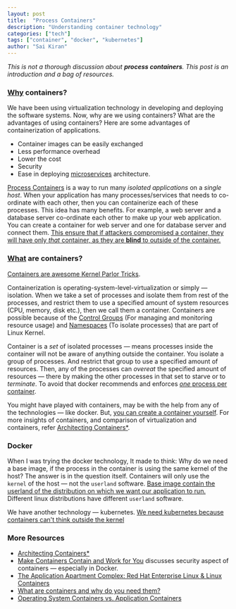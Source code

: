 ```yaml
---
layout: post
title:  "Process Containers"
description: "Understanding container technology"
categories: ["tech"]
tags: ["container", "docker", "kubernetes"]
author: "Sai Kiran"
---
```


*This is not a thorough discussion about **process containers**. 
This post is an introduction and a bag of resources.*

### [Why][What are containers and how did they come about?] containers?

We have been using virtualization technology in developing and deploying the software systems. 
Now, why are we using containers? What are the advantages of using containers?
Here are some advantages of containerization of applications.
- Container images can be easily exchanged
- Less performance overhead
- Lower the cost
- Security
- Ease in deploying [microservices][MicroServices  MartinFowler] architecture. 

[Process Containers][Linux Containers: Why They’re in Your Future and What Has to Happen First]
is a way to run many _isolated applications_ on a _single host_.
When your application has many processes/services that needs to co-ordinate with each other, 
then you can containerize each of these processes. This idea has many benefits.
For example, a web server and a database server co-ordinate each other to make up your web application.
You can create a container for web server and one for database server and connect them.
[This ensure that if attackers compromised a container, they will have only *that* container, 
as they are **blind** to outside of the container.][Containers rated more secure than conventional apps]

### [What][What are containers and how did they come about?] are containers?

[Containers are awesome Kernel Parlor Tricks][Kubernetes in 5 minutes].

Containerization is operating-system-level-virtualization or simply &mdash; isolation.
When we take a set of processes and isolate them from  rest of the processes, 
and restrict them to use a specified amount of system resources (CPU, memory, disk etc.), 
then we call them a container. Containers are possible because of the 
[Control Groups][Kernel ControlGroups] (For managing and monitoring resource usage) and 
[Namespaces][Kernel NameSpaces] (To isolate processes) that are part of Linux Kernel.

Container is a *set* of isolated processes &mdash; means processes inside the container 
will not be aware of anything outside the container. You isolate a group of processes. 
And restrict that group to use a specified amount of resources.
Then, any of the processes can *overeat* the specified amount of resources &mdash;
there by making the other processes in that set to starve or to *terminate*. 
To avoid that docker recommends and enforces [*one* process per container][Cgroups, namespaces, and beyond: what are containers made from?].

You might have played with containers, may be with the help from any of the technologies &mdash; like docker.
But, [you can create a container yourself][Cgroups, namespaces, and beyond: what are containers made from?].
For more insights of containers, and comparison of virtualization and containers, refer [Architecting Containers\*][Architecting Containers].


### Docker
When I was trying the docker technology, 
It made to think: Why do we need a base image,
if the process in the container is using the same kernel of the host? 
The answer is in the question itself. 
Containers will only use the `kernel` of the host &mdash; not the `userland` software. 
[Base image contain the userland of the distribution on which we want our application
to run.][Why Understanding User Space vs. Kernel Space Matters]
Different linux distributions have different `userland` software. 

We have another technology &mdash; kubernetes. [We need kubernetes because containers can't think outside the kernel][Kubernetes in 5 minutes]


### More Resources
- [Architecting Containers\*][Architecting Containers]
- [Make Containers Contain and Work for You][Make Containers Contain and Work for You] discusses security aspect of containers &mdash;  especially in Docker.
- [The Application Apartment Complex: Red Hat Enterprise Linux & Linux Containers][The Application Apartment Complex: Red Hat Enterprise Linux & Linux Containers]
- [What are containers and why do you need them?](http://www.cio.com/article/2924995/enterprise-software/what-are-containers-and-why-do-you-need-them.html)
- [Operating System Containers vs. Application Containers](https://blog.risingstack.com/operating-system-containers-vs-application-containers/)

[Kubernetes in 5 minutes]: https://www.youtube.com/watch?list=PL4jrq6cG7S45weX1mb-o7H4bRG3YHrCyS&v=N6r-9ZzFgzw
[Linux Containers: Why They’re in Your Future and What Has to Happen First]: https://www.cisco.com/c/dam/en/us/solutions/collateral/data-center-virtualization/openstack-at-cisco/linux-containers-white-paper-cisco-red-hat.pdf
[What are containers and how did they come about?]:http://bitmason.blogspot.in/2013/09/what-are-containers-anyway.html
[Make Containers Contain and Work for You]: http://containerjournal.com/2016/09/23/make-containers-contain-work/
[Architecting Containers]: http://rhelblog.redhat.com/tag/architecting-containers/
[The Application Apartment Complex: Red Hat Enterprise Linux & Linux Containers]: http://rhelblog.redhat.com/2014/03/31/containers/
[MicroServices  MartinFowler]: https://www.youtube.com/watch?v=wgdBVIX9ifA&t=397s
[Kernel NameSpaces]: https://lwn.net/Articles/531114/
[Kernel ControlGroups]: https://lwn.net/Articles/621006/
[Cgroups, namespaces, and beyond: what are containers made from?]: https://www.youtube.com/watch?v=sK5i-N34im8
[Containers rated more secure than conventional apps]: https://www.theregister.co.uk/2016/07/15/containers_rated_more_secure_than_conventional_apps/
[Why Understanding User Space vs. Kernel Space Matters]: https://rhelblog.redhat.com/2015/07/29/architecting-containers-part-1-user-space-vs-kernel-space/